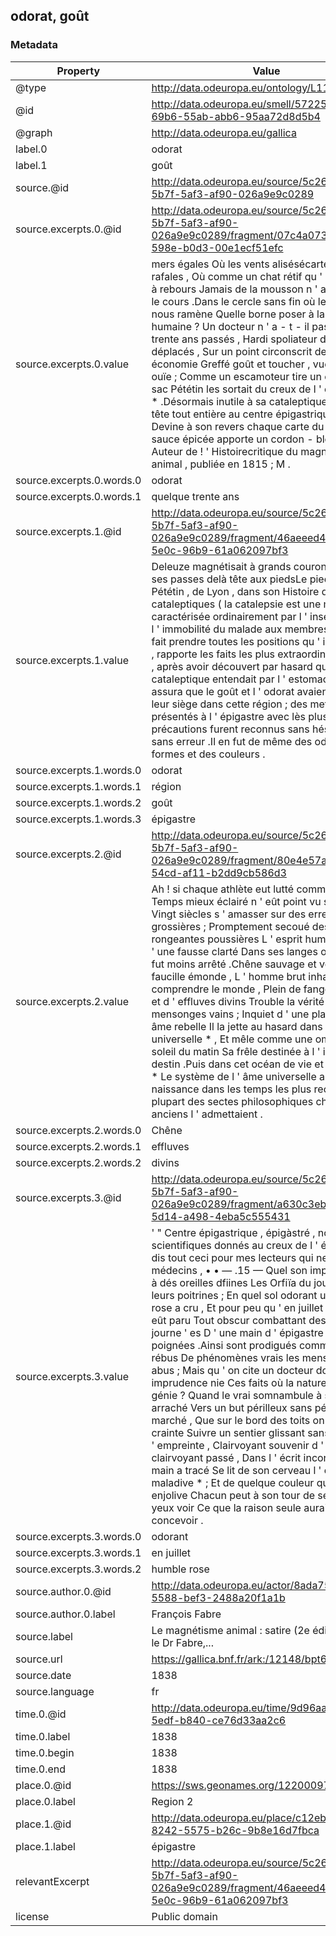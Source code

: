 ## odorat, goût

### Metadata

| Property | Value |
| -------- | ----- |
| @type | http://data.odeuropa.eu/ontology/L11_Smell |
| @id | http://data.odeuropa.eu/smell/5722532f-69b6-55ab-abb6-95aa72d8d5b4 |
| @graph | http://data.odeuropa.eu/gallica |
| label.0 | odorat |
| label.1 | goût |
| source.@id | http://data.odeuropa.eu/source/5c268370-5b7f-5af3-af90-026a9e9c0289 |
| source.excerpts.0.@id | http://data.odeuropa.eu/source/5c268370-5b7f-5af3-af90-026a9e9c0289/fragment/07c4a073-6b81-598e-b0d3-00e1ecf51efc |
| source.excerpts.0.value | mers égales Où les vents alisésécartent les rafales , Où comme un chat rétif qu ' on caresse à rebours Jamais de la mousson n ' a rebroussé le cours .Dans le cercle sans fin où le temps nous ramène Quelle borne poser à la folie humaine ? Un docteur n ' a - t - il pas , quelque trente ans passés , Hardi spoliateur de nos sens déplacés , Sur un point circonscrit de notre économie Greffé goût et toucher , vue , odorat , ouïe ; Comme un escamoteur tire un oeuf de son sac Pététin les sortait du creux de l ' estomac * * .Désormais inutile à sa cataleptique * * * La tête tout entière au centre épigastrique * * * * Devine à son revers chaque carte du jeu ; Quelle sauce épicée apporte un cordon - bleu ; * Auteur de ! ' Histoirecritique du magnétisme animal , publiée en 1815 ; M . |
| source.excerpts.0.words.0 | odorat |
| source.excerpts.0.words.1 | quelque trente ans |
| source.excerpts.1.@id | http://data.odeuropa.eu/source/5c268370-5b7f-5af3-af90-026a9e9c0289/fragment/46aeeed4-5991-5e0c-96b9-61a062097bf3 |
| source.excerpts.1.value | Deleuze magnétisait à grands courons et faisait ses passes delà tête aux piedsLe piedsLe Pététin , de Lyon , dans son Histoire des cataleptiques ( la catalepsie est une maladie caractérisée ordinairement par l ' insensibilité et l ' immobilité du malade aux membres duquel on fait prendre toutes les positions qu ' il conserve ) , rapporte les faits les plus extraordinaires .Ainsi , après avoir découvert par hasard qu ' une cataleptique entendait par l ' estomac , il s ' assura que le goût et l ' odorat avaient aussi - leur siège dans cette région ; des mets divers présentés à l ' épigastre avec lès plus grandes précautions furent reconnus sans hésitation et sans erreur .Il en fut de même des odeurs , des formes et des couleurs . |
| source.excerpts.1.words.0 | odorat |
| source.excerpts.1.words.1 | région |
| source.excerpts.1.words.2 | goût |
| source.excerpts.1.words.3 | épigastre |
| source.excerpts.2.@id | http://data.odeuropa.eu/source/5c268370-5b7f-5af3-af90-026a9e9c0289/fragment/80e4e57a-6de4-54cd-af11-b2dd9cb586d3 |
| source.excerpts.2.value | Ah ! si chaque athlète eut lutté comme moi , Le Temps mieux éclairé n ' eût point vu sans émoi Vingt siècles s ' amasser sur des erreurs grossières ; Promptement secoué des rongeantes poussières L ' esprit humain séduit d ' une fausse clarté Dans ses langes obscurs se fut moins arrêté .Chêne sauvage et verd que la faucille émonde , L ' homme brut inhabile à comprendre le monde , Plein de fange terrestre et d ' effluves divins Trouble la vérité de ses mensonges vains ; Inquiet d ' une place à son âme rebelle Il la jette au hasard dans l ' âme universelle * , Et mêle comme une ombre au soleil du matin Sa frêle destinée à l ' immense destin .Puis dans cet océan de vie et de lumière * Le système de l ' âme universelle a pris naissance dans les temps les plus reculés ; la plupart des sectes philosophiques chez les anciens l ' admettaient . |
| source.excerpts.2.words.0 | Chêne |
| source.excerpts.2.words.1 | effluves |
| source.excerpts.2.words.2 | divins |
| source.excerpts.3.@id | http://data.odeuropa.eu/source/5c268370-5b7f-5af3-af90-026a9e9c0289/fragment/a630c3eb-1483-5d14-a498-4eba5c555431 |
| source.excerpts.3.value | ' " Centre épigastrique , épigàstré , noms scientifiques donnés au creux de l ' éstomâc ; je dis tout ceci pour mes lecteurs qui ne sont pas médecins , • • — .15 — Quel son imperceptible à dés oreilles dfiines Les Orfiïa du jour tirentde leurs poitrines ; En quel sol odorant une humble rose a cru , Et pour peu qu ' en juillet l ' extatique eût paru Tout obscur combattant des brillantes journe ' es D ' une main d ' épigastre eût reçu les poignées .Ainsi sont prodigués comme de Tains rébus De phénomènes vrais les mensongers abus ; Mais qu ' on cite un docteur dont l ' imprudence nie Ces faits où la nature excella de génie ? Quand le vrai somnambule à son lit arraché Vers un but périlleux sans péril a marché , Que sur le bord des toits on le voit avec crainte Suivre un sentier glissant sans y laisser d ' empreinte , Clairvoyant souvenir d ' un clairvoyant passé , Dans l ' écrit incorrect que sa main a tracé Se lit de son cerveau l ' extase maladive * ; Et de quelque couleur que le fait s ' enjolive Chacun peut à son tour de ses propres yeux voir Ce que la raison seule aurait fait concevoir . |
| source.excerpts.3.words.0 | odorant |
| source.excerpts.3.words.1 | en juillet |
| source.excerpts.3.words.2 | humble rose |
| source.author.0.@id | http://data.odeuropa.eu/actor/8ada75a1-90e4-5588-bef3-2488a20f1a1b |
| source.author.0.label | François  Fabre |
| source.label | Le magnétisme animal : satire (2e édition) / par le Dr Fabre,... |
| source.url | https://gallica.bnf.fr/ark:/12148/bpt6k5407963r |
| source.date | 1838 |
| source.language | fr |
| time.0.@id | http://data.odeuropa.eu/time/9d96aa30-ce05-5edf-b840-ce76d33aa2c6 |
| time.0.label | 1838 |
| time.0.begin | 1838 |
| time.0.end | 1838 |
| place.0.@id | https://sws.geonames.org/12200097/ |
| place.0.label | Region 2 |
| place.1.@id | http://data.odeuropa.eu/place/c12eba9c-8242-5575-b26c-9b8e16d7fbca |
| place.1.label | épigastre |
| relevantExcerpt | http://data.odeuropa.eu/source/5c268370-5b7f-5af3-af90-026a9e9c0289/fragment/46aeeed4-5991-5e0c-96b9-61a062097bf3 |
| license | Public domain |
